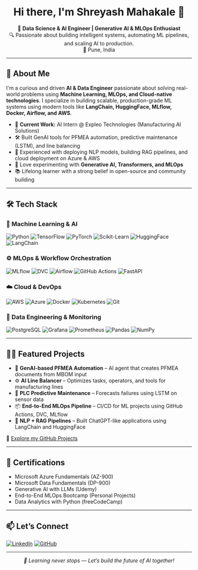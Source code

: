 <h1 align="center">Hi there, I'm Shreyash Mahakale 👋</h1>

<p align="center">
  🚀 <b>Data Science & AI Engineer | Generative AI & MLOps Enthusiast</b> <br>
  🔍 Passionate about building intelligent systems, automating ML pipelines, and scaling AI to production. <br>
  📍 Pune, India
</p>

---

## 🧠 About Me

I'm a curious and driven **AI & Data Engineer** passionate about solving real-world problems using **Machine Learning, MLOps, and Cloud-native technologies**. I specialize in building scalable, production-grade ML systems using modern tools like **LangChain, HuggingFace, MLflow, Docker, Airflow, and AWS**.

- 💼 **Current Work:** AI Intern @ Expleo Technologies (Manufacturing AI Solutions)
- 🛠️ Built GenAI tools for PFMEA automation, predictive maintenance (LSTM), and line balancing
- 🧰 Experienced with deploying NLP models, building RAG pipelines, and cloud deployment on Azure & AWS
- 🧪 Love experimenting with **Generative AI, Transformers, and MLOps**
- 📚 Lifelong learner with a strong belief in open-source and community building

---

## 🛠️ Tech Stack

### 🚀 Machine Learning & AI
![Python](https://img.shields.io/badge/Python-3776AB?style=for-the-badge&logo=python&logoColor=white)
![TensorFlow](https://img.shields.io/badge/TensorFlow-FF6F00?style=for-the-badge&logo=tensorflow&logoColor=white)
![PyTorch](https://img.shields.io/badge/PyTorch-EE4C2C?style=for-the-badge&logo=pytorch&logoColor=white)
![Scikit-Learn](https://img.shields.io/badge/Scikit--Learn-F7931E?style=for-the-badge&logo=scikitlearn&logoColor=white)
![HuggingFace](https://img.shields.io/badge/HuggingFace-FFD700?style=for-the-badge&logo=huggingface&logoColor=black)
![LangChain](https://img.shields.io/badge/LangChain-000000?style=for-the-badge&logo=chainlink&logoColor=white)

### ⚙️ MLOps & Workflow Orchestration
![MLflow](https://img.shields.io/badge/MLflow-0194E2?style=for-the-badge&logo=mlflow&logoColor=white)
![DVC](https://img.shields.io/badge/DVC-945DD6?style=for-the-badge&logo=dvc&logoColor=white)
![Airflow](https://img.shields.io/badge/Apache_Airflow-017CEE?style=for-the-badge&logo=apacheairflow&logoColor=white)
![GitHub Actions](https://img.shields.io/badge/GitHub_Actions-2088FF?style=for-the-badge&logo=githubactions&logoColor=white)
![FastAPI](https://img.shields.io/badge/FastAPI-009688?style=for-the-badge&logo=fastapi&logoColor=white)

### ☁️ Cloud & DevOps
![AWS](https://img.shields.io/badge/AWS_SageMaker-232F3E?style=for-the-badge&logo=amazonaws&logoColor=white)
![Azure](https://img.shields.io/badge/Microsoft_Azure-0078D4?style=for-the-badge&logo=microsoftazure&logoColor=white)
![Docker](https://img.shields.io/badge/Docker-2496ED?style=for-the-badge&logo=docker&logoColor=white)
![Kubernetes](https://img.shields.io/badge/Kubernetes-326CE5?style=for-the-badge&logo=kubernetes&logoColor=white)
![Git](https://img.shields.io/badge/Git-F05032?style=for-the-badge&logo=git&logoColor=white)

### 🧰 Data Engineering & Monitoring
![PostgreSQL](https://img.shields.io/badge/PostgreSQL-4169E1?style=for-the-badge&logo=postgresql&logoColor=white)
![Grafana](https://img.shields.io/badge/Grafana-F46800?style=for-the-badge&logo=grafana&logoColor=white)
![Prometheus](https://img.shields.io/badge/Prometheus-E6522C?style=for-the-badge&logo=prometheus&logoColor=white)
![Pandas](https://img.shields.io/badge/Pandas-150458?style=for-the-badge&logo=pandas&logoColor=white)
![NumPy](https://img.shields.io/badge/NumPy-013243?style=for-the-badge&logo=numpy&logoColor=white)

---

## 🧑‍💻 Featured Projects

- 📄 **GenAI-based PFMEA Automation** – AI agent that creates PFMEA documents from MBOM input  
- ⚙️ **AI Line Balancer** – Optimizes tasks, operators, and tools for manufacturing lines  
- 🔧 **PLC Predictive Maintenance** – Forecasts failures using LSTM on sensor data  
- 📦 **End-to-End MLOps Pipeline** – CI/CD for ML projects using GitHub Actions, DVC, MLflow  
- 💬 **NLP + RAG Pipelines** – Built ChatGPT-like applications using LangChain and HuggingFace

🔗 [Explore my GitHub Projects](https://github.com/shreyash4145)

---

## 📜 Certifications

- Microsoft Azure Fundamentals (AZ-900)  
- Microsoft Data Fundamentals (DP-900)  
- Generative AI with LLMs (Udemy)  
- End-to-End MLOps Bootcamp (Personal Projects)  
- Data Analytics with Python (freeCodeCamp)

---

## 📫 Let’s Connect

[![LinkedIn](https://img.shields.io/badge/LinkedIn-blue?style=for-the-badge&logo=linkedin&logoColor=white)](https://www.linkedin.com/in/shreyash-mahakale-s291203)
[![GitHub](https://img.shields.io/badge/GitHub-100000?style=for-the-badge&logo=github&logoColor=white)](https://github.com/shreyash4145)

---

<p align="center"><i>🚀 Learning never stops — Let’s build the future of AI together!</i></p>
